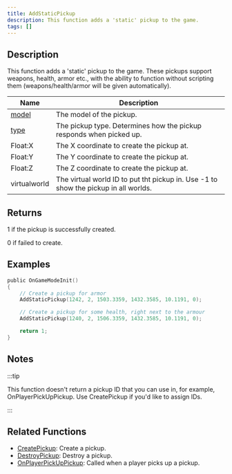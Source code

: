 ```yaml
---
title: AddStaticPickup
description: This function adds a 'static' pickup to the game.
tags: []
---
```


## Description

This function adds a 'static' pickup to the game. These pickups support weapons, health, armor etc., with the ability to function without scripting them (weapons/health/armor will be given automatically).

| Name                                | Description                                                                         |
| ----------------------------------- | ----------------------------------------------------------------------------------- |
| [model](../resources/pickupids)  | The model of the pickup.                                                            |
| [type](../resources/pickuptypes) | The pickup type. Determines how the pickup responds when picked up.                 |
| Float:X                             | The X coordinate to create the pickup at.                                           |
| Float:Y                             | The Y coordinate to create the pickup at.                                           |
| Float:Z                             | The Z coordinate to create the pickup at.                                           |
| virtualworld                        | The virtual world ID to put tht pickup in. Use -1 to show the pickup in all worlds. |

## Returns

1 if the pickup is successfully created.

0 if failed to create.

## Examples

```c
public OnGameModeInit()
{
    // Create a pickup for armor
    AddStaticPickup(1242, 2, 1503.3359, 1432.3585, 10.1191, 0);

    // Create a pickup for some health, right next to the armour
    AddStaticPickup(1240, 2, 1506.3359, 1432.3585, 10.1191, 0);

    return 1;
}
```

## Notes

:::tip

This function doesn't return a pickup ID that you can use in, for example, OnPlayerPickUpPickup. Use CreatePickup if you'd like to assign IDs.

:::

## Related Functions

- [CreatePickup](CreatePickup): Create a pickup.
- [DestroyPickup](DestroyPickup): Destroy a pickup.
- [OnPlayerPickUpPickup](../callbacks/OnPlayerPickUpPickup): Called when a player picks up a pickup.
